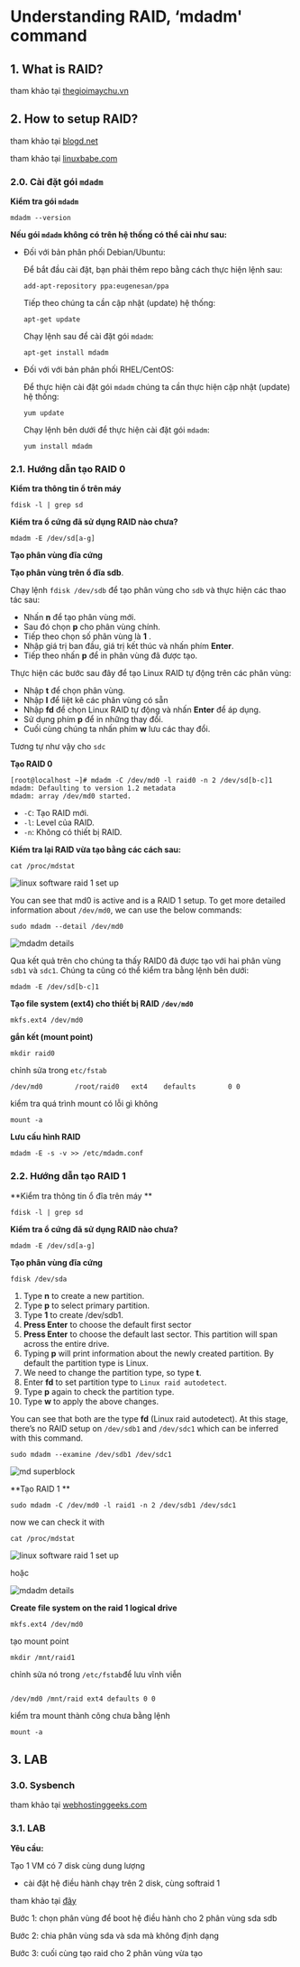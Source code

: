 # Understanding RAID, ‘mdadm' command

## 1. What is RAID?

tham khảo tại [thegioimaychu.vn](https://thegioimaychu.vn/blog/tong-hop/raid-la-gi-huong-dan-lua-chon-cau-hinh-raid-p1965/)

## 2.  How to setup RAID?

tham khảo tại [blogd.net](https://blogd.net/linux/software-raid-toan-tap-tren-linux/#5.3)

tham khảo tại [linuxbabe.com](https://www.linuxbabe.com/linux-server/linux-software-raid-1-setup)

### 2.0. Cài đặt gói `mdadm`

**Kiểm tra gói `mdadm`**

```
mdadm --version
```

**Nếu gói `mdadm` không có trên hệ thống có thể cài như sau:** 

- Đối với bản phân phối Debian/Ubuntu:

  Để bắt đầu cài đặt, bạn phải thêm repo bằng cách thực hiện lệnh sau:

  ```
  add-apt-repository ppa:eugenesan/ppa
  ```

  Tiếp theo chúng ta cần cập nhật (update) hệ thống:

  ```
  apt-get update
  ```

  Chạy lệnh sau để cài đặt gói `mdadm`:

  ```
  apt-get install mdadm
  ```

- Đối với với bản phân phối RHEL/CentOS:

  Để thực hiện cài đặt gói `mdadm` chúng ta cần thực hiện cập nhật (update) hệ thống:

  ```
  yum update 
  ```

  Chạy lệnh bên dưới để thực hiện cài đặt gói `mdadm`:

  ```
  yum install mdadm
  ```

### 2.1. Hướng dẫn tạo RAID 0

**Kiểm tra thông tin ổ trên máy**

```
fdisk -l | grep sd
```

**Kiểm tra ổ cứng đã sử dụng RAID nào chưa?**

```
mdadm -E /dev/sd[a-g]
```

**Tạo phân vùng đĩa cứng**

**Tạo phân vùng trên ổ đĩa sdb**.

Chạy lệnh `fdisk /dev/sdb` để tạo phân vùng cho `sdb` và thực hiện các thao tác sau:

- Nhấn **n** để tạo phân vùng mới.
- Sau đó chọn **p** cho phân vùng chính.
- Tiếp theo chọn số phân vùng là **1** .
- Nhập giá trị ban đầu, giá trị kết thúc và nhấn phím **Enter**.
- Tiếp theo nhấn **p** để in phân vùng đã được tạo.

Thực hiện các bước sau đây để tạo Linux RAID tự động trên các phân vùng:

- Nhập **t** để chọn phân vùng.
- Nhập **l** để liệt kê các phân vùng có sẵn
- Nhập **fd** để chọn Linux RAID tự động và nhấn **Enter** để áp dụng.
- Sử dụng phím **p** để in những thay đổi.
- Cuối cùng chúng ta nhấn phím **w** lưu các thay đổi.

Tương tự như vậy cho `sdc`

**Tạo RAID 0**

```
[root@localhost ~]# mdadm -C /dev/md0 -l raid0 -n 2 /dev/sd[b-c]1
mdadm: Defaulting to version 1.2 metadata
mdadm: array /dev/md0 started.
```

- `-C`: Tạo RAID mới.
- `-l`: Level của RAID.
- `-n`: Không có thiết bị RAID.

**Kiểm tra lại RAID vừa tạo bằng các cách sau:**

```
cat /proc/mdstat
```

![linux software raid 1 set up](https://www.linuxbabe.com/wp-content/uploads/2016/08/linux-software-raid-1-set-up.png)



You can see that md0 is active and is a RAID 1 setup. To get more detailed information about `/dev/md0`, we can use the below commands:

```
sudo mdadm --detail /dev/md0
```

![mdadm details](https://www.linuxbabe.com/wp-content/uploads/2016/08/mdadm-details.png)

Qua kết quả trên cho chúng ta thấy RAID0 đã được tạo với hai phân vùng `sdb1` và `sdc1`. Chúng ta cũng có thể kiểm tra bằng lệnh bên dưới:

```
mdadm -E /dev/sd[b-c]1
```

 **Tạo file system (ext4) cho thiết bị RAID `/dev/md0`**

```
mkfs.ext4 /dev/md0
```

**gắn kết (mount point)**

```
mkdir raid0
```

chỉnh sửa trong `etc/fstab`

```
/dev/md0        /root/raid0   ext4    defaults        0 0
```

kiểm tra quá trình mount có lỗi gì không

```
mount -a
```

**Lưu cấu hình RAID**

```
mdadm -E -s -v >> /etc/mdadm.conf
```



### 2.2. Hướng dẫn tạo RAID 1

**Kiểm tra thông tin ổ đĩa trên máy **

```
fdisk -l | grep sd
```

**Kiểm tra ổ cứng đã sử dụng RAID nào chưa?**

```
mdadm -E /dev/sd[a-g]
```

**Tạo phân vùng đĩa cứng**

```
fdisk /dev/sda
```

1. Type **n** to create a new partition.
2. Type **p** to select primary partition.
3. Type **1** to create /dev/sdb1.
4. **Press Enter** to choose the default first sector
5. **Press Enter** to choose the default last sector. This partition will span across the entire drive.
6. Typing **p** will print information about the newly created partition. By default the partition type is Linux.
7. We need to change the partition type, so type **t**.
8. Enter **fd** to set partition type to `Linux raid autodetect`.
9. Type **p** again to check the partition type.
10. Type **w** to apply the above changes.

You can see that both are the type **fd** (Linux raid autodetect). At this stage, there’s no RAID setup on `/dev/sdb1` and `/dev/sdc1` which can be inferred with this command.

```
sudo mdadm --examine /dev/sdb1 /dev/sdc1
```

![md superblock](https://www.linuxbabe.com/wp-content/uploads/2016/08/md-superblock.png)

**Tạo RAID 1 **

```
sudo mdadm -C /dev/md0 -l raid1 -n 2 /dev/sdb1 /dev/sdc1
```

now we can check it with 

```
cat /proc/mdstat
```

![linux software raid 1 set up](https://www.linuxbabe.com/wp-content/uploads/2016/08/linux-software-raid-1-set-up.png)

hoặc

![mdadm details](https://www.linuxbabe.com/wp-content/uploads/2016/08/mdadm-details.png)

**Create file system on the raid 1 logical drive**

```
mkfs.ext4 /dev/md0
```

tạo mount point 

```
mkdir /mnt/raid1
```

chỉnh sửa nó trong `/etc/fstab`để lưu vĩnh viễn

```

/dev/md0 /mnt/raid ext4 defaults 0 0
```

kiểm tra mount thành công chưa bằng lệnh 

```
mount -a
```

## 3. LAB

### 3.0. Sysbench

tham khảo tại [webhostinggeeks.com](https://webhostinggeeks.com/howto/use-sysbench-measure-speed-data-reads-writes-linux/)

### 3.1. LAB

**Yêu cầu:**

Tạo 1 VM có 7 disk cùng dung lượng 

- cài đặt hệ điều hành chạy trên 2 disk, cùng softraid 1 

tham khảo tại [đây](https://www.youtube.com/watch?v=rJzHpc1kQW4)

Bước 1: chọn phân vùng để boot hệ điều hành cho 2 phân vùng sda sdb

Bước 2: chia phân vùng sda và sda mà không định dạng 

Bước 3: cuối cùng tạo raid cho 2 phân vùng vừa tạo